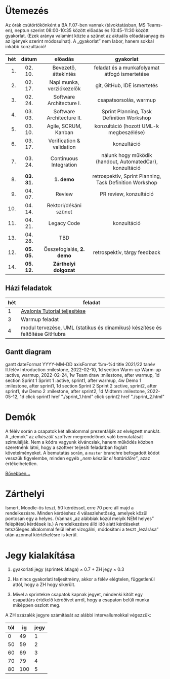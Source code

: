 # Ütemezés

Az órák csütörtökönként a BA.F.07-ben vannak (távoktatásban, MS Teams-en), neptun szerint 08:00-10:35 között előadás és 10:45-11:30 között gyakorlat. (Ezek aránya valamint közte a szünet az aktuális előadásanyag és az igények szerint módosulhat). A „gyakorlat” nem labor, hanem sokkal inkább konzultáció!

|hét |dátum      |előadás                    |gyakorlat                                                               |
|---:|:---------:|:-------------------------:|:----------------------------------------------------------------------:|
|  1.|  02. 10.  | Bevezető, áttekintés      | feladat és a munkafolyamat átfogó ismertetése                          |
|  2.|  02. 17.  | Napi munka, verziókezelők | git, GitHub, IDE ismertetés                                            |
|  3.|  02. 24.  | Software Architecture I.  | csapatsorsolás, warmup                                                 |
|  4.|  03. 03.  | Software Architecture II. | Sprint Planning, Task Definition Workshop                              |
|  5.|  03. 10.  | Agile, SCRUM, Kanban      | konzultáció (hozott UML-k megbeszélése)                                |
|  6.|  03. 17.  | Verification & validation | konzultáció                                                            |
|  7.|  03. 24.  | Continuous Integration    | nálunk hogy működik (handout, AutomatedCar), konzultáció               |
|  8.|**03. 31.**| **1. demo**               | retrospektív, Sprint Planning, Task Definition Workshop                |
|  9.|  04. 07.  | Review                    | PR review, konzultáció                                                 |
| 10.|  04. 14.  | Rektori/dékáni szünet     |                                                                        |
| 11.|  04. 21.  | Legacy Code               | konzultáció                                                            |
| 13.|  04. 28.  | TBD                       |                                                                        |
| 12.|**05. 05.**| Összefoglalás, **2. demo**| retrospektív, tárgy feedback                                           |
| 14.|**05. 12.**| **Zárthelyi dolgozat**    |                                                                        |


## Házi feladatok

hét| feladat
---|--------
1  | [Avalonia Tutorial teljesítése](https://docs.avaloniaui.net/tutorials/todo-list-app)
3  | Warmup feladat
4  | modul tervezése, UML (statikus és dinamikus) készítése és feltöltése GitHubra


## Gantt diagram

<div class="mermaid">
    gantt
    dateFormat  YYYY-MM-DD
    axisFormat  %m-%d
    title 2021/22 tanév II.félév
    Introduction :milestone, 2022-02-10, 1d
    section Warm-up
        Warm-up :active, warmup, 2022-02-24, 1w
    Team draw :milestone, after warmup, 1d
    section Sprint 1
        Sprint 1 :active, sprint1, after warmup, 4w
    Demo 1 :milestone, after sprint1, 1d
    section Sprint 2
        Sprint 2 :active, sprint2, after sprint1, 4w
    Demo 2 :milestone, after sprint2, 1d
    Midterm :milestone, 2022-05-12, 1d
    click sprint1 href "./sprint_1.html"
    click sprint2 href "./sprint_2.html"
</div>


<!--
# Házi feladat - 1. hét

1. GitHub fiók létrehozása
    * ha még nincs
2. 11 JDK telepítése, mivel a szoftvert Java nyelven kell elkészíteni
    * ha nincs fönt
3. Fejlesztőkörnyezet telepítése és beállítása
    * IntelliJ IDEA az ajánlott és támogatott eszköz
4. Git és GitHub oktatóanyagok elolvasása
    * ha vannak hiányosságok
    * az órán nincs idő szájbarágósan git használatot oktatni, erre vannak interaktív oktatófelületek
    * ez mindenkinek egyéni felelőssége, ám ha konkrét kérdések merülnek fel, akkor ezekre természetesen kitérünk
5. Git repó klónozása
6. Kód futtatása a futtató- és a fejlesztőkörnyezet beállításainak tesztelése céljából
7. A jegyzet és az abban taglalt segédanyagok megismerése
8. Az elkészítendő szoftver átgondolása (lásd readme), statikus és dinamikus modell elkészítése komponens szinten
    * Ennek terjedelme (az órái példa alapján): egy absztrakciós szint a négyfelé bontás (kb. user story szint), és egy az ez alatti egyel, minden komponens még egy kibontása, kb. egyenrangú komponensek létrehozására - osztály szintre nem mennék le, még ha a végén ezekből akár osztály is lesz. Szóval kettő struktúra, kettő dinamikus viselkedést leíró diagram, egy magasabb és egy alacsonyabb absztrakciós szinten. Hogy konkrétan hány building block, azt mindenkinek "érzésre" kell megállapítania, ezért szubjektív az architektúra.
    * Ez egy egyéni feladat, hiszen még nincsenek csapatok. Az elkészítéshez javasolt eszközök: MS Visio, https://www.draw.io/.
    * Az elkészült diagramoknak a következő órán bemutatható állapotban kell lenniük.
-->



# Demók

A félév során a csapatok két alkalommal prezentálják az elvégzett munkát. A „demók” az _elkészült_ szoftver megrendelőnek való bemutatását szimulálják. Nem a kódra vagyunk kíváncsiak, hanem működés közben szeretnénk látni, hogy a szoftver teljesíti feladatban foglalt követelményeket.
A bemutatás során, a `master` branchre befogadott kódot vesszük figyelembe, minden egyéb _„nem készült el határidőre”_, azaz értékelhetetlen.

[Bővebben...](demo.md)


# Zárthelyi

Ismert, Moodle-ös teszt, 50 kérdéssel, erre 70 perc áll majd a rendelkezésre. Minden kérdéshez 4 válaszlehetőség, amelyek közül pontosan egy a helyes. (Vannak „az alábbiak közül melyik NEM helyes” felépítésű kérdések is.) A rendelkezésre álló idő alatt kérdéseket tetszőleges alkalommal felül lehet vizsgálni, módosítani a teszt „lezárása” után azonnal kiértékelésre is kerül.


# Jegy kialakítása

1. gyakorlati jegy (sprintek átlaga) × 0.7 + ZH jegy × 0.3

2. Ha nincs gyakorlati teljesítmény, akkor a félév elégtelen, függetlenül attól, hogy a ZH hogy sikerült.
3. Mivel a sprintekre csapatok kapnak jegyet, mindenki kitölt egy csapattárs értékelő kérdőívet arról, hogy a csapaton belüli munka miképpen oszlott meg.

A ZH százalék jegyre számítását az alábbi intervallumokkal végezzük:

tól | ig | jegy
-- | --- | --
 0 |  49 | 1
50 |  59 | 2
60 |  69 | 3
70 |  79 | 4
80 | 100 | 5
